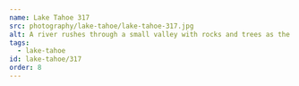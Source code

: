 ```yaml
---
name: Lake Tahoe 317
src: photography/lake-tahoe/lake-tahoe-317.jpg
alt: A river rushes through a small valley with rocks and trees as the sun glistens over its spray.
tags: 
  - lake-tahoe
id: lake-tahoe/317
order: 8
---
```

